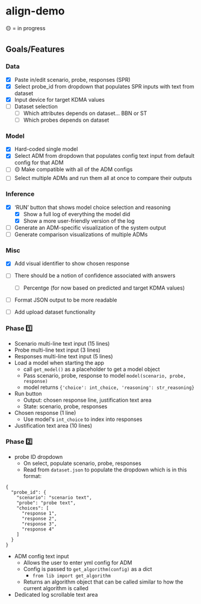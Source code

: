 # align-demo

🟡 = in progress

## Goals/Features
### Data
- [X] Paste in/edit scenario, probe, responses (SPR)
- [X] Select probe_id from dropdown that populates SPR inputs with text from dataset
- [X] Input device for target KDMA values
- [ ] Dataset selection
  - [ ] Which attributes depends on dataset... BBN or ST
  - [ ] Which probes depends on dataset

### Model
- [X] Hard-coded single model
- [X] Select ADM from dropdown that populates config text input from default config for that ADM
- [ ] 🟡 Make compatible with all of the ADM configs
- [ ] Select multiple ADMs and run them all at once to compare their outputs
### Inference
- [X] ‘RUN’ button that shows model choice selection and reasoning
  - [X] Show a full log of everything the model did
  - [X] Show a more user-friendly version of the log
- [ ] Generate an ADM-specific visualization of the system output
- [ ] Generate comparison visualizations of multiple ADMs

### Misc
- [X] Add visual identifier to show chosen response
- [ ] There should be a notion of confidence associated with answers
  - [ ] Percentge (for now based on predicted and target KDMA values)
- [ ] Format JSON output to be more readable
- [ ] Add upload dataset functionality


### Phase 1️⃣
- Scenario multi-line text input (15 lines)
- Probe multi-line text input (3 lines)
- Responses multi-line text input (5 lines)
- Load a model when starting the app
  - call `get_model()` as a placeholder to get a model object
  - Pass scenario, probe, response to model `model(scenario, probe, response)`
  - model returns `{'choice': int_choice, 'reasoning': str_reasoning}`
- Run button
  - Output: chosen response line, justification text area
  - State: scenario, probe, responses
- Chosen response (1 line)
  - Use model's `int_choice` to index into responses
- Justification text area (10 lines)


### Phase 2️⃣
- probe ID dropdown
  - On select, populate scenario, probe, responses
  - Read from `dataset.json` to populate the dropdown which is in this format:
```
{
  "probe_id": {
    "scenario": "scenario text",
    "probe": "probe text",
    "choices": [
      "response 1",
      "response 2",
      "response 3",
      "response 4"
    ]
  }
}
```
- ADM config text input
  - Allows the user to enter yml config for ADM
  - Config is passed to `get_algorithm(config)` as a dict
    - `from lib import get_algorithm`
  - Returns an algorithm object that can be called similar to how the current algorithm is called
- Dedicated log scrollable text area
